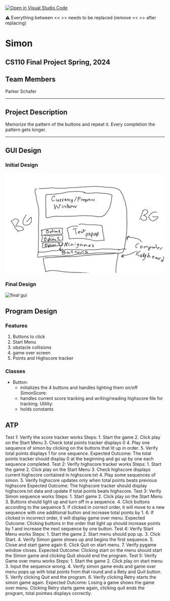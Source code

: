[![Open in Visual Studio Code](https://classroom.github.com/assets/open-in-vscode-718a45dd9cf7e7f842a935f5ebbe5719a5e09af4491e668f4dbf3b35d5cca122.svg)](https://classroom.github.com/online_ide?assignment_repo_id=14587785&assignment_repo_type=AssignmentRepo)

:warning: Everything between << >> needs to be replaced (remove << >> after replacing)

# Simon
## CS110 Final Project  Spring, 2024

## Team Members

Parker Schafer

***

## Project Description

Memorize the pattern of the buttons and repeat it. Every completion the pattern gets longer.

***    

## GUI Design

### Initial Design

![initial gui](assets/gui.jpg)

### Final Design

![final gui](assets/finalgui.jpg)

## Program Design

### Features

1. Buttons to click
2. Start Menu
3. obstacle collisions  
4. game over screen
5. Points and Highscore tracker

### Classes

- Button:
    - initializes the 4 buttons and handles lighting them on/off 
  SimonScore:
    - handles current score tracking and writing/reading highscore file for tracking.
  Utility:
    - holds constants

## ATP

Test 1: Verify the score tracker works
    Steps:
      1. Start the game
      2. Click play on the Start Menu
      3. Check total points tracker displays 0
      4. Play one sequence of simon by clicking on the buttons that lit up in order.
      5. Verify total points displays 1 for one sequence.
    Expected Outcome: The total points tracker should display 0 at the beginning and go up by one each sequence completed.
Test 2: Verify highscore tracker works
    Steps:
      1. Start the game
      2. Click play on the Start Menu
      3. Check highscore displays current highscore contained in highscore.txt
      4. Play some sequences of simon.
      5. Verify highscore updates only when total points beats previous highscore
    Expected Outcome: The highscore tracker should display highscore.txt data and update if total points beats highscore.
Test 3: Verify Simon sequence works
    Steps:
      1. Start game
      2. Click play on the Start Menu
      3. Buttons should light up and turn off in a sequence.
      4. Click buttons according to the sequence
      5. If clicked in correct order, it will move to a new sequence with one additional button and increase total points by 1.
      6. If clicked in incorrect order, it will display game over menu.
    Expected Outcome: Clicking buttons in the order that light up should increase points by 1 and increase the next sequence by one button.
Test 4: Verify Start Menu works
    Steps:
      1. Start the game
      2. Start menu should pop up.
      3. Click Start.
      4. Verify Simon game shows up and begins the first sequence.
      5. Close and start game again
      6. Click Quit on start menu.
      7. Verify pygame window closes.
    Expected Outcome: Clicking start on the menu should start the Simon game and clicking Quit should end the program.
Test 5: Verify Game over menu works
    Steps:
      1. Start the game
      2. Click play on start menu
      3. Input the sequence wrong.
      4. Verify simon game ends and game over menu pops up with total points from that round and a Rety and Quit button.
      5. Verify clicking Quit end the program.
      6. Verify clicking Retry starts the simon game again.
    Expected Outcome: Losing a game shows the game over menu. Clicking Retry starts game again, clicking quit ends the program, total pointws displays correctly. 


